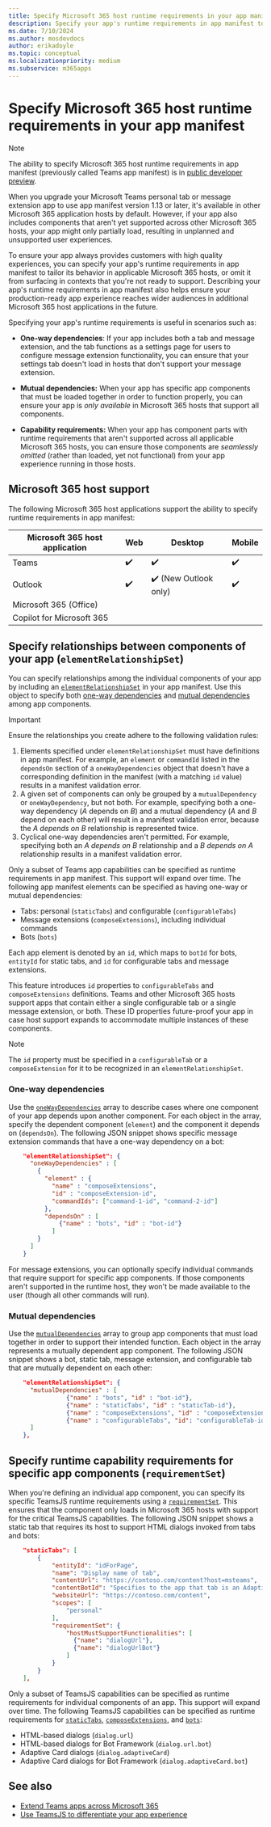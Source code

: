 ```yaml
---
title: Specify Microsoft 365 host runtime requirements in your app manifest
description: Specify your app's runtime requirements in app manifest to provide a deliberate experience on supported Microsoft 365 hosts. 
ms.date: 7/10/2024
ms.author: mosdevdocs
author: erikadoyle
ms.topic: conceptual
ms.localizationpriority: medium
ms.subservice: m365apps
---
```

# Specify Microsoft 365 host runtime requirements in your app manifest

> [!NOTE]
>
> The ability to specify Microsoft 365 host runtime requirements in app manifest (previously called Teams app manifest) is in [public developer preview](../resources/schema/manifest-schema-dev-preview.md).

When you upgrade your Microsoft Teams personal tab or message extension app to use app manifest version 1.13 or later, it's available in other Microsoft 365 application hosts by default. However, if your app also includes components that aren't yet supported across other Microsoft 365 hosts, your app might only partially load, resulting in unplanned and unsupported user experiences.

To ensure your app always provides customers with high quality experiences, you can specify your app's runtime requirements in app manifest to tailor its behavior in applicable Microsoft 365 hosts, or omit it from surfacing in contexts that you're not ready to support. Describing your app's runtime requirements in app manifest also helps ensure your production-ready app experience reaches wider audiences in additional Microsoft 365 host applications in the future.

Specifying your app's runtime requirements is useful in scenarios such as:

- **One-way dependencies**: If your app includes both a tab and message extension, and the tab functions as a settings page for users to configure message extension functionality, you can ensure that your settings tab doesn't load in hosts that don't support your message extension.

- **Mutual dependencies:** When your app has specific app components that must be loaded together in order to function properly, you can ensure your app is *only available* in Microsoft 365 hosts that support all components.  

- **Capability requirements:** When your app has component parts with runtime requirements that aren't supported across all applicable Microsoft 365 hosts, you can ensure those components are *seamlessly omitted* (rather than loaded, yet not functional) from your app experience running in those hosts.

## Microsoft 365 host support

The following Microsoft 365 host applications support the ability to specify runtime requirements in app manifest:

|Microsoft 365 host application| Web | Desktop | Mobile |
|---|---|---|---|
| Teams| ✔️| ✔️| ✔️|
| Outlook| ✔️| ✔️ (New Outlook only)| ✔️|
| Microsoft 365 (Office)| | | |
| Copilot for Microsoft 365 | | | |

## Specify relationships between components of your app (`elementRelationshipSet`)

You can specify relationships among the individual components of your app by including an [`elementRelationshipSet`](../resources/schema/manifest-schema-dev-preview.md#elementrelationshipset) in your app manifest. Use this object to specify both [one-way dependencies](#one-way-dependencies) and [mutual dependencies](#mutual-dependencies) among app components.

> [!IMPORTANT]
> Ensure the relationships you create adhere to the following validation rules:
>
> 1. Elements specified under `elementRelationshipSet` must have definitions in app manifest. For example, an `element` or `commandId` listed in the `dependsOn` section of a `oneWayDependencies` object that doesn't have a corresponding definition in the manifest (with a matching `id` value) results in a manifest validation error.  
> 1. A given set of components can only be grouped by a `mutualDependency` or `oneWayDependency`, but not both. For example, specifying both a one-way dependency (*A* depends on *B*) and a mutual dependency (*A* and *B* depend on each other) will result in a manifest validation error, because the *A depends on B* relationship is represented twice.
> 1. Cyclical one-way dependencies aren't permitted. For example, specifying both an *A depends on B* relationship and a *B depends on A* relationship results in a manifest validation error.

Only a subset of Teams app capabilities can be specified as runtime requirements in app manifest. This support will expand over time. The following app manifest elements can be specified as having one-way or mutual dependencies:

- Tabs: personal (`staticTabs`) and configurable (`configurableTabs`)
- Message extensions (`composeExtensions`), including individual commands
- Bots (`bots`)

Each app element is denoted by an `id`, which maps to `botId` for bots, `entityId` for static tabs, and `id` for configurable tabs and message extensions.

This feature introduces `id` properties to `configurableTabs` and `composeExtensions` definitions. Teams and other Microsoft 365 hosts support apps that contain either a single configurable tab or a single message extension, or both. These ID properties future-proof your app in case host support expands to accommodate multiple instances of these components.
> [!NOTE]
> The `id` property must be specified in a `configurableTab` or a `composeExtension` for it to be recognized in an `elementRelationshipSet`.

### One-way dependencies

Use the [`oneWayDependencies`](../resources/schema/manifest-schema-dev-preview.md#elementrelationshipsetonewaydependency) array to describe cases where one component of your app depends upon another component. For each object in the array, specify the dependent component (`element`) and the component it depends on (`dependsOn`). The following JSON snippet shows specific message extension commands that have a one-way dependency on a bot:

```json
    "elementRelationshipSet": {
      "oneWayDependencies" : [
        {
          "element" : {
            "name" : "composeExtensions",
            "id" : "composeExtension-id",
            "commandIds": ["command-1-id", "command-2-id"]
          },
          "dependsOn" : [
              {"name" : "bots", "id" : "bot-id"}
            ]
        }
      ]
    }
```

For message extensions, you can optionally specify individual commands that require support for specific app components. If those components aren't supported in the runtime host, they won't be made available to the user (though all other commands will run).

### Mutual dependencies

Use the [`mutualDependencies`](../resources/schema/manifest-schema-dev-preview.md#elementrelationshipsetmutualdependencies) array to group app components that must load together in order to support their intended function. Each object in the array represents a mutually dependent app component. The following JSON snippet shows a bot, static tab, message extension, and configurable tab that are mutually dependent on each other:

```json
    "elementRelationshipSet": {
      "mutualDependencies" : [
                {"name" : "bots", "id" : "bot-id"}, 
                {"name" : "staticTabs", "id" : "staticTab-id"},
                {"name" : "composeExtensions", "id" : "composeExtension-id"},
                {"name" : "configurableTabs", "id": "configurableTab-id"}
      ]
    },
```

## Specify runtime capability requirements for specific app components (`requirementSet`)

When you're defining an individual app component, you can specify its specific TeamsJS runtime requirements using a [`requirementSet`](../resources/schema/manifest-schema-dev-preview.md#statictabsrequirementset). This ensures that the component only loads in Microsoft 365 hosts with support for the critical TeamsJS capabilities. The following JSON snippet shows a static tab that requires its host to support HTML dialogs invoked from tabs and bots: 

```json
    "staticTabs": [
        {
            "entityId": "idForPage",
            "name": "Display name of tab",
            "contentUrl": "https://contoso.com/content?host=msteams",
            "contentBotId": "Specifies to the app that tab is an Adaptive Card Tab. You can either provide the contentBotId or contentUrl.",
            "websiteUrl": "https://contoso.com/content",
            "scopes": [
                "personal"
            ],
            "requirementSet": {
                "hostMustSupportFunctionalities": [
                  {"name": "dialogUrl"},
                  {"name": "dialogUrlBot"}
                ]
            }
        }
    ],
```

Only a subset of TeamsJS capabilities can be specified as runtime requirements for individual components of an app. This support will expand over time. The following TeamsJS capabilities can be specified as runtime requirements for [`staticTabs`](../resources/schema/manifest-schema-dev-preview.md#statictabsrequirementset), [`composeExtensions`](../resources/schema/manifest-schema-dev-preview.md#composeextensionsrequirementset), and [`bots`](../resources/schema/manifest-schema-dev-preview.md#botsrequirementset):

- HTML-based dialogs (`dialog.url`)
- HTML-based dialogs for Bot Framework (`dialog.url.bot`)
- Adaptive Card dialogs (`dialog.adaptiveCard`)
- Adaptive Card dialogs for Bot Framework (`dialog.adaptiveCard.bot`)

## See also

- [Extend Teams apps across Microsoft 365](overview.md)
- [Use TeamsJS to differentiate your app experience](../tabs/how-to/using-teams-client-library.md#differentiate-your-app-experience)